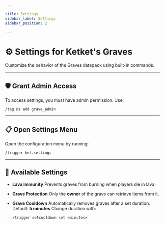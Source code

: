 ```yaml
---

title: Settings
sidebar_label: Settings
sidebar_position: 2

---
```



# ⚙️ Settings for Ketket's Graves

Customize the behavior of the Graves datapack using built-in commands.

---

## 🛡️ Grant Admin Access

To access settings, you must have admin permission. Use:

```mcfunction
/tag @s add grave_admin
```

---

## 📋 Open Settings Menu

Open the configuration menu by running:

```mcfunction
/trigger ket.settings
```

---

## 🔧 Available Settings

* **Lava Immunity**
  Prevents graves from burning when players die in lava.

* **Grave Protection**
  Only the **owner** of the grave can retrieve items from it.

* **Grave Cooldown**
  Automatically removes graves after a set duration.
  Default: **5 minutes**
  Change duration with:

  ```mcfunction
  /trigger setcooldown set <minutes>
  ```
